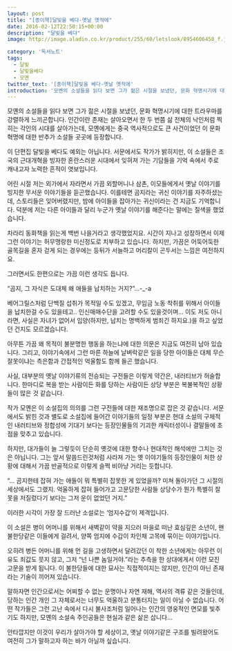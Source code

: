 ```yaml
---
layout: post
title: "[종이책]달빛을 베다-옛날 옛적에"
date: 2016-02-12T22:50:15+00:00
description: "달빛을 베다"
image: http://image.aladin.co.kr/product/255/60/letslook/8954606458_f.jpg

category: '독서노트'  
tags: 
  - 달빛
  - 달빛을베다
  - 모옌
twitter_text: '[종이책]달빛을 베다-옛날 옛적에'
introduction: '모옌의 소설들을 읽다 보면 그가 젊은 시절을 보냈던, 문화 혁명시기에 대한 트라우마를 강렬하게 느끼곤합니다.'
---
```


모옌의 소설들을 읽다 보면 그가 젊은 시절을 보냈던, 문화 혁명시기에 대한 트라우마를 강렬하게 느끼곤합니다. 인간이란 존재는 살아오면서 한 두 번쯤 삶 전체의 낙인처럼 찍히는 각인의 시대를 살아가는데, 모옌에게는 중국 역사적으로도 큰 사건이었던 이 문화 혁명에 대한 반추가 소설들 곳곳에 등장합니다.

이 단편집 달빛을 베다도 예외는 아닙니다. 서문에서도 작가가 밝히지만, 이 소설들은 조국의 근대개혁을 빙자한 혼란스러운 시대에서 잊혀져 가는 기담들을 기억 속에서 주로 캐내고자 노력한 흔적이 엿보입니다.

어린 시절 저는 외가에서 자라면서 가끔 외할머니나 삼촌, 이모들에게서 옛날 이야기를 빙지한 무서운 이야기들을 듣곤했습니다. 이를테면 곰지라는 귀신 이야기를 자주하셨는데, 스토리들은 잊어버렸지만, 밤에 아이들을 잡아가는 귀신이라는 건 지금도 기억합니다. 덕분에 저는 다른 아이들과 달리 누군가 옛날 이야기를 해준다는 말에는 질색을 했었습니다.

차라리 동화책을 읽는게 백번 나을거라고 생각했었지요. 시간이 지나고 성장하면서 이제 그런 이야기는 허무맹랑한 미신정도로 치부하고 있습니다. 하지만, 가끔은 어둑어둑한 골목길을 혼자 걷게 되는 경우에는 등뒤가 서늘하고 머리칼이 곤두서는 느낌은 여전하지요.

그러면서도 한편으로는 가끔 이런 생각도 듭니다.
  
&#8220;곰지, 그 자식은 도대체 왜 애들을 납치하는 거지?&#8221;&#8230;-_-a
  
베어그릴스처럼 단백질 섭취가 목적일 수도 있겠고, 무임금 노동 착취를 위해서 아이들을 납치한걸 수도 있을테고.. 인신매매수단을 고려할 수도 있을것이며&#8230; 이도 저도 아니라면, 사실은 자녀가 없어서 입양(하지만, 납치는 명백하게 범죄긴 하지요.)을 하고 싶었던 건지도 모르겠습니다.

아무튼 가끔 왜 목적이 불분명한 행동을 하는냐에 대한 의문은 지금도 여전히 남아 있습니다. 그리고, 이야기속에서 그런 마른 하늘에 날벼락같은 일을 당한 아이들은 대체 무슨 잘못이냐는 측은함과 간접적인 억울함도 함께 들곤 했습니다.

사실, 대부분의 옛날 이야기류의 전승되는 구전들은 이렇게 약간은, 내러티브가 허술합니다. 한마디로 복을 받는 사람이든 화를 당하는 사람이든 상당 부분은 복불복적인 상황들이 많은 것 같습니다.

작가 모옌은 이 소설집의 의의를 그런 구전들에 대한 재조명으로 잡은 것 같습니다. 서문에서도 밝힌 것과 별도로 소설집에 들어간 이야기들의 일정 부분은 현대 소설의 구체적인 내러티브와 정합성에 기대기 보다는 등장인물들의 기괴한 캐릭터성이나 결말들에 초점을 맞추고 있습니다.

하지만, 대가들이 늘 그렇듯이 단순히 옛것에 대한 향수나 현대적인 해석에만 그치는 것은 아닙니다. 그는 앞서 말씀드린것처럼 사라져 가는 옛 이야기들의 등장인물이 처한 상황에 대해서 가끔 반골적으로 이렇게 슬쩍 비아냥 거리는 듯합니다.

&#8220;&#8230; 곰지한테 잡혀 가는 애들이 뭐 특별히 잡못한 게 있었을까? 미쳐 돌아가던 그 시절의 세상에서도 그랬지. 억울하게 잡혀 들어가고 고문당한 사람들 상당수가 뭔가 특별히 잘못을 저질렀다기 보다는 그저 운이 없었던 거지.&#8221;

이러한 시각이 가장 잘 드러난 소설로는 &#8216;엄지수갑&#8217;이 제격입니다.

이 소설은 병이 어머니를 위해서 새벽같이 약을 지으러 마을로 떠난 효심깊은 소년이, 왠 불한당같은 이들에게 걸려서, 양쪽 엄지에 수갑이 차인채 고목에 묶이는 이야기입니다. 

오히려 병든 어머니를 위해 먼 길을 고생하면서 달려갔던 이 착한 소년에게는 아무런 이유도 죄값도 뭇지 않고, 그저 &#8220;넌 나쁜 놈일거야.&#8221;라는 추측을 한 상대에게서 이런 모진 고문을 받게 됩니다. 이 불한당들에 대한 묘사는 직접적이지는 않지만, 인간이 아닌 존재라는 기술이 끼어져 있습니다.

말하자면 인간으로서는 어찌할 수 없는 운명이나 자연 재해, 역사의 격류 같은 것들인데, 당하는 인간 개인 그 자체로서는 너무도 억울하고 분통터지는 일이 아닐 수 없습니다. 어떤 작가들은 그런 고난 속에서 다시 불사조처럼 일어나는 인간의 영웅적인 면모를 빛추기도 하지만, 모옌의 소설속 주인공들은 현실과 같은 삶은 삽니다&#8230;

안타깝지만 이것이 우리가 살아가야 할 세상이고, 옛날 이야기같은 구조를 빌려왔어도 여전히 그가 말하고자 하는 바가 아닐까 싶습니다.